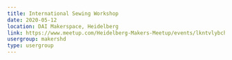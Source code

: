 ```yaml
---
title: International Sewing Workshop
date: 2020-05-12
location: DAI Makerspace, Heidelberg
link: https://www.meetup.com/Heidelberg-Makers-Meetup/events/lkntvlybchbqb/
usergroup: makershd
type: usergroup
---
```


